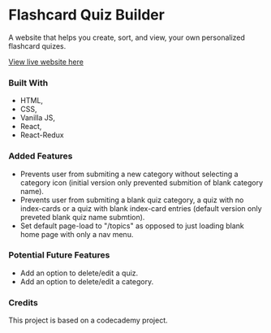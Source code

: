 # Flashcard Quiz Builder

A website that helps you create, sort, and view, your own personalized flashcard quizes.

[View live website here](https://flashcard-quiz-builder.netlify.app/)

### Built With

- HTML,
- CSS,
- Vanilla JS,
- React,
- React-Redux

### Added Features

- Prevents user from submiting a new category without selecting a category icon (initial version only prevented submition of blank  category name).
- Prevents user from submiting a blank quiz category, a quiz with no index-cards or a quiz with blank index-card entries (default version only preveted blank quiz name submtion).
- Set default page-load to "/topics" as opposed to just loading blank home page with only a nav menu.

### Potential Future Features

- Add an option to delete/edit a quiz.
- Add an option to delete/edit a category.

### Credits

This project is based on a codecademy project.